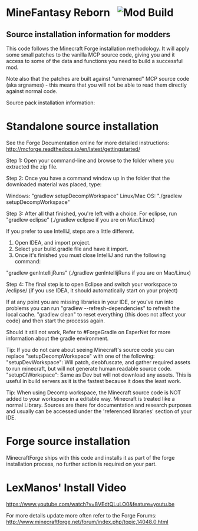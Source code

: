 # MineFantasy Reborn &nbsp; ![Mod Build](https://github.com/TeamMFR/MineFantasy-reborn/workflows/Mod%20Build/badge.svg)

Source installation information for modders  
-------------------------------------------
This code follows the Minecraft Forge installation methodology. It will apply
some small patches to the vanilla MCP source code, giving you and it access 
to some of the data and functions you need to build a successful mod.

Note also that the patches are built against "unrenamed" MCP source code (aka
srgnames) - this means that you will not be able to read them directly against
normal code.

Source pack installation information:

Standalone source installation
==============================

See the Forge Documentation online for more detailed instructions:
http://mcforge.readthedocs.io/en/latest/gettingstarted/

Step 1: Open your command-line and browse to the folder where you extracted the zip file.

Step 2: Once you have a command window up in the folder that the downloaded material was placed, type:

Windows: "gradlew setupDecompWorkspace"
Linux/Mac OS: "./gradlew setupDecompWorkspace"

Step 3: After all that finished, you're left with a choice.
For eclipse, run "gradlew eclipse" (./gradlew eclipse if you are on Mac/Linux)

If you prefer to use IntelliJ, steps are a little different.
1. Open IDEA, and import project.
2. Select your build.gradle file and have it import.
3. Once it's finished you must close IntelliJ and run the following command:

"gradlew genIntellijRuns" (./gradlew genIntellijRuns if you are on Mac/Linux)

Step 4: The final step is to open Eclipse and switch your workspace to /eclipse/ (if you use IDEA, it should automatically start on your project)

If at any point you are missing libraries in your IDE, or you've run into problems you can run "gradlew --refresh-dependencies" to refresh the local cache. "gradlew clean" to reset everything {this does not affect your code} and then start the processs again.

Should it still not work, 
Refer to #ForgeGradle on EsperNet for more information about the gradle environment.

Tip:
If you do not care about seeing Minecraft's source code you can replace "setupDecompWorkspace" with one of the following:
"setupDevWorkspace": Will patch, deobfuscate, and gather required assets to run minecraft, but will not generate human readable source code.
"setupCIWorkspace": Same as Dev but will not download any assets. This is useful in build servers as it is the fastest because it does the least work.

Tip:
When using Decomp workspace, the Minecraft source code is NOT added to your workspace in a editable way. Minecraft is treated like a normal Library. Sources are there for documentation and research purposes and usually can be accessed under the 'referenced libraries' section of your IDE.

Forge source installation
=========================
MinecraftForge ships with this code and installs it as part of the forge
installation process, no further action is required on your part.

LexManos' Install Video
=======================
https://www.youtube.com/watch?v=8VEdtQLuLO0&feature=youtu.be

For more details update more often refer to the Forge Forums:
http://www.minecraftforge.net/forum/index.php/topic,14048.0.html
